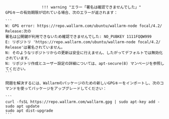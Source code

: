 					!!! warning "エラー「署名は確認できませんでした」"
    GPGキーの有効期限が切れている場合、次のエラーが返されます：

    ```
    W: GPG error: https://repo.wallarm.com/ubuntu/wallarm-node focal/4.2/ Release:次の
    署名は公開鍵が利用できないため確認できませんでした: NO_PUBKEY 1111FQQW999
    E: リポジトリ 'https://repo.wallarm.com/ubuntu/wallarm-node focal/4.2/ Release'は署名されていません。
    N: そのようなリポジトリからの更新は安全に行えません、したがってデフォルトでは無効化されています。
    N: リポジトリ作成とユーザー設定の詳細については、apt-secure(8) マンページを参照してください。
    ```

    問題を解決するには、Wallarmのパッケージのための新しいGPGキーをインポートし、次のコマンドを使ってパッケージをアップグレードしてください：

    ```
    curl -fsSL https://repo.wallarm.com/wallarm.gpg | sudo apt-key add -
    sudo apt update
    sudo apt dist-upgrade
    ```